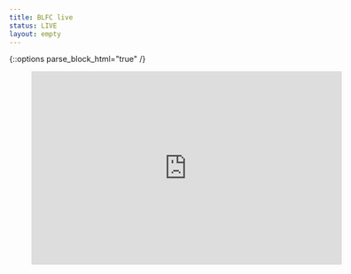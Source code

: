 ```yaml
---
title: BLFC live
status: LIVE
layout: empty
---
```

{::options parse_block_html="true" /}
<figure class="video_container aligncenter">
<iframe class=aligncenter width="560" height="349" src="https://www.youtube.com/embed/live_stream?channel=BiggestlittlefurconOrg" frameborder="0" allowfullscreen></iframe>
</figure>